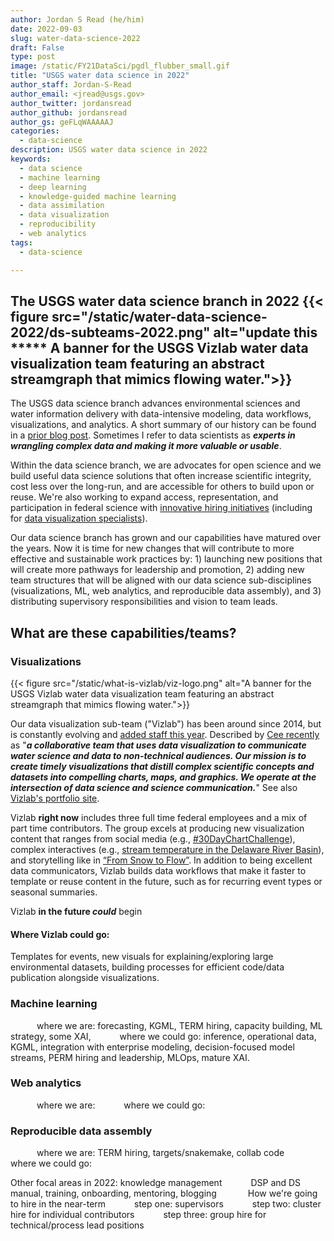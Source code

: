 ```yaml
---
author: Jordan S Read (he/him)
date: 2022-09-03
slug: water-data-science-2022
draft: False
type: post
image: /static/FY21DataSci/pgdl_flubber_small.gif
title: "USGS water data science in 2022"
author_staff: Jordan-S-Read
author_email: <jread@usgs.gov>
author_twitter: jordansread
author_github: jordansread
author_gs: geFLqWAAAAAJ
categories:
  - data-science
description: USGS water data science in 2022
keywords:
  - data science
  - machine learning
  - deep learning
  - knowledge-guided machine learning
  - data assimilation
  - data visualization
  - reproducibility
  - web analytics
tags:
  - data-science 

---
```


The USGS water data science branch in 2022
{{< figure src="/static/water-data-science-2022/ds-subteams-2022.png" alt="update this ***** A banner for the USGS Vizlab water data visualization team featuring an abstract streamgraph that mimics flowing water.">}}
--------------------
The USGS data science branch advances environmental sciences and water information delivery with data-intensive modeling, data workflows, visualizations, and analytics. A short summary of our history can be found in a [prior blog post](../water-data-science-2021#data-sci-background). Sometimes I refer to data scientists as _**experts in wrangling complex data and making it more valuable or usable**_.

Within the data science branch, we are advocates for open science and we build useful data science solutions that often increase scientific integrity, cost less over the long-run, and are accessible for others to build upon or reuse. We're also working to expand access, representation, and participation in federal science with [innovative hiring initiatives](../hiring-spring-2021#DIT) (including for [data visualization specialists](../viz-hires-2021/)). 

Our data science branch has grown and our capabilities have matured over the years. Now it is time for new changes that will contribute to more effective and sustainable work practices by: 1) launching new positions that will create more pathways for leadership and promotion, 2) adding new team structures that will be aligned with our data science sub-disciplines (visualizations, ML, web analytics, and reproducible data assembly), and 3) distributing supervisory responsibilities and vision to team leads.  


What are these capabilities/teams?
--------------------

### Visualizations
{{< figure src="/static/what-is-vizlab/viz-logo.png" alt="A banner for the USGS Vizlab water data visualization team featuring an abstract streamgraph that mimics flowing water.">}}

Our data visualization sub-team ("Vizlab") has been around since 2014, but is constantly evolving and [added staff this year](../viz-hires-2021/). Described by [Cee recently](../what-is-vizlab/) as "_**a collaborative team that uses data visualization to communicate water science and data to non-technical audiences. Our mission is to create timely visualizations that distill complex scientific concepts and datasets into compelling charts, maps, and graphics. We operate at the intersection of data science and science communication.**_" See also <a href="https://labs.waterdata.usgs.gov/visualizations/vizlab-home/index.html#/?utm_source=blog&utm_medium=wdfn&utm_campaign=what_is_vizlab#/" target="_blank" >Vizlab's portfolio site</a>.

Vizlab **right now** includes three full time federal employees and a mix of part time contributors. The group excels at producing new visualization content that ranges from social media (e.g., [#30DayChartChallenge](../chart-challenge-2022/)), complex interactives (e.g.,  [stream temperature in the Delaware River Basin](https://labs.waterdata.usgs.gov/visualizations/temperature-prediction/index.html#)), and storytelling like in [“From Snow to Flow”](https://labs.waterdata.usgs.gov/visualizations/snow-to-flow/index.html#). In addition to being excellent data communicators, Vizlab builds data workflows that make it faster to template or reuse content in the future, such as for recurring event types or seasonal summaries. 


Vizlab **in the future _could_** begin 
      
#### Where Vizlab could go: 
Templates for events, new visuals for explaining/exploring large environmental datasets, building processes for efficient code/data publication alongside visualizations.

### Machine learning
      where we are: forecasting, KGML, TERM hiring, capacity building, ML strategy, some XAI,
      where we could go: inference, operational data, KGML, integration with enterprise modeling, decision-focused model streams, PERM hiring and leadership, MLOps, mature XAI.
      
### Web analytics
      where we are:
      where we could go:
      
### Reproducible data assembly
      where we are: TERM hiring, targets/snakemake, collab code
      where we could go:

Other focal areas in 2022:
knowledge management
      DSP and DS manual, training, onboarding, mentoring, blogging
      
How we're going to hire in the near-term
      step one: supervisors
      step two: cluster hire for individual contributors
      step three: group hire for technical/process lead positions

